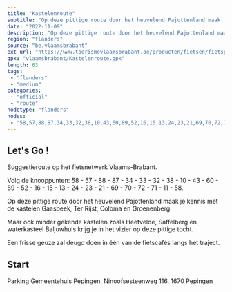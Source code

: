 ```yaml
---
title: "Kastelenroute"
subtitle: "Op deze pittige route door het heuvelend Pajottenland maak je kennis met de gekende kastelen Gaasbeek, Ter Rijst, Coloma en Groenenberg"
date: "2022-11-09"
description: "Op deze pittige route door het heuvelend Pajottenland maak je kennis met de gekende kastelen Gaasbeek, Ter Rijst, Coloma en Groenenberg. Maar ook minder gekende kastelen zoals Heetvelde, Saffelberg en waterkasteel Baljuwhuis krijg je in het vizier op deze pittige tocht."
region: "flanders"
source: "be.vlaamsbrabant"
ext_url: "https://www.toerismevlaamsbrabant.be/producten/fietsen/fietsproducten/kastelenroute/index.html"
gpx: "vlaamsbrabant/Kastelenroute.gpx"
length: 63
tags:
 - "flanders"
 - "medium"
categories:
 - "official"
 - "route"
nodetype: "flanders"
nodes:
 - "58,57,88,87,34,33,32,38,10,43,60,89,52,16,15,13,24,23,21,69,70,72,71,11,58"
---
```


## Let's Go ! 

Suggestieroute op het fietsnetwerk Vlaams-Brabant.

Volg de knooppunten: 58 - 57 - 88 - 87 - 34 - 33 - 32 - 38 - 10 - 43 - 60 - 89 - 52 - 16 - 15 - 13 - 24 - 23 - 21 - 69 - 70 - 72 - 71 - 11 - 58.

Op deze pittige route door het heuvelend Pajottenland maak je kennis met de kastelen Gaasbeek, Ter Rijst, Coloma en Groenenberg.

Maar ook minder gekende kastelen zoals Heetvelde, Saffelberg en waterkasteel Baljuwhuis krijg je in het vizier op deze pittige tocht.

Een frisse geuze zal deugd doen in één van de fietscafés langs het traject.

## Start

Parking Gemeentehuis Pepingen, Ninoofsesteenweg 116, 1670 Pepingen
